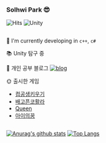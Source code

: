 ### Solhwi Park 😎

![Hits](https://hits.seeyoufarm.com/api/count/incr/badge.svg?url=https%3A%2F%2Fgithub.com%2Fsolhwi%2Fhit-counter&count_bg=%230AABAE&title_bg=%23555555&title=hits&edge_flat=false)
![Unity](https://img.shields.io/badge/Unity-555555?style=flat&logo=Unity&logoColor=white)

##

🔭  I'm currently developing in `c++`, `c#`

📚  Unity 탐구 중

💌  개인 공부 블로그
[![blog](http://img.shields.io/badge/blog-Tistory-Orange?style=flatr&link=https://blog.naver.com/psh50zmfhtm)](https://blog.naver.com/psh50zmfhtm)

🌞 출시한 게임
  
- [컴공생키우기](https://play.google.com/store/apps/details?id=com.EXPstudio.RaisingStudent)
- [배고픈코활라](https://play.google.com/store/apps/details?id=com.expStudio.android.koalaarcher)
- [Queen](https://play.google.com/store/apps/details?id=com.exp.queen)
- [아이의꿈](https://play.google.com/store/apps/details?id=com.ExP.TheDream)

##

[![Anurag's github stats](https://github-readme-stats.vercel.app/api?username=solhwi&hide=issues&count_private=true&show_icons=true&line_height=24&custom_title=Github%20Stats&bg_color=363945&title_color=F5DF4D&icon_color=FDAC53&text_color=A0DAA9)](https://github.com/anuraghazra/github-readme-stats)
[![Top Langs](https://github-readme-stats.vercel.app/api/top-langs/?username=solhwi&layout=compact&bg_color=363945&title_color=F5DF4D&icon_color=FDAC53&text_color=A0DAA9)](https://github.com/anuraghazra/github-readme-stats)
